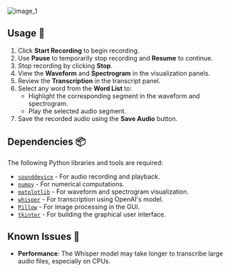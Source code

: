 ![image_1](https://github.com/user-attachments/assets/14f8e3c4-81d4-4700-bea6-67dabe30866e)

## Usage 🚀

1. Click **Start Recording** to begin recording.
2. Use **Pause** to temporarily stop recording and **Resume** to continue.
3. Stop recording by clicking **Stop**.
4. View the **Waveform** and **Spectrogram** in the visualization panels.
5. Review the **Transcription** in the transcript panel.
6. Select any word from the **Word List** to:
   - Highlight the corresponding segment in the waveform and spectrogram.
   - Play the selected audio segment.
7. Save the recorded audio using the **Save Audio** button.

## Dependencies 📦

The following Python libraries and tools are required:
- [`sounddevice`](https://python-sounddevice.readthedocs.io/) - For audio recording and playback.
- [`numpy`](https://numpy.org/) - For numerical computations.
- [`matplotlib`](https://matplotlib.org/) - For waveform and spectrogram visualization.
- [`whisper`](https://github.com/openai/whisper) - For transcription using OpenAI's model.
- [`Pillow`](https://python-pillow.org/) - For image processing in the GUI.
- [`tkinter`](https://docs.python.org/3/library/tkinter.html) - For building the graphical user interface.

## Known Issues 🐛
- **Performance**: The Whisper model may take longer to transcribe large audio files, especially on CPUs.
